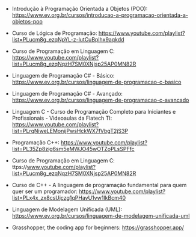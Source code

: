 - Introdução à Programação Orientada a Objetos (POO): https://www.ev.org.br/cursos/introducao-a-programacao-orientada-a-objetos-poo

- Curso de Lógica de Programação: https://www.youtube.com/playlist?list=PLucm8g_ezqNpYL-z-lutCuBplhx9aqkdd

- Curso de Programação em Linguagem C: https://www.youtube.com/playlist?list=PLucm8g_ezqNqzH7SM0XNjsp25AP0MN82R 

- Linguagem de Programação C# - Básico: https://www.ev.org.br/cursos/linguagem-de-programacao-c-basico

- Linguagem de Programação C# - Avançado: https://www.ev.org.br/cursos/linguagem-de-programacao-c-avancado

- Linguagem C - Curso de Programação Completo para Iniciantes e Profissionais - Videoaulas da Flatech TI: https://www.youtube.com/playlist?list=PLrqNiweLEMonijPwsHckWX7fVbgT2jS3P

- Programação C++: https://www.youtube.com/playlist?list=PL35Zp8zig6sm5eMWJO45wOTZoPLsSPFfc

- Curso de Programação em Linguagem C: ttps://www.youtube.com/playlist?list=PLucm8g_ezqNqzH7SM0XNjsp25AP0MN82R

- Curso de C++ - A linguagem de programação fundamental para quem quer ser um programador: https://www.youtube.com/playlist?list=PLx4x_zx8csUjczg1qPHavU1vw1IkBcm40

- Linguagem de Modelagem Unificada (UML): https://www.ev.org.br/cursos/linguagem-de-modelagem-unificada-uml

- Grasshopper, the coding app for beginners: https://grasshopper.app/

